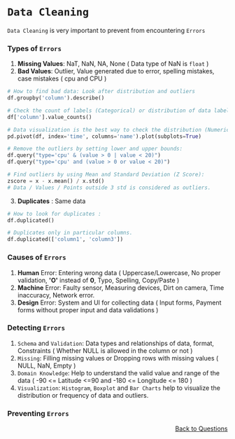# `Data Cleaning`

`Data Cleaning` is very important to prevent from encountering `Errors`

### Types of `Errors`

1. **Missing Values**: NaT, NaN, NA, None ( Data type of NaN is `float` )
2. **Bad Values**: Outlier, Value generated due to error, spelling mistakes, case mistakes ( cpu and CPU )
```python
# How to find bad data: Look after distribution and outliers
df.groupby('column').describe()

# Check the count of labels (Categorical) or distribution of data labels :
df['column'].value_counts()

# Data visualization is the best way to check the distribution (Numerical) and frequency or count (Categorical) of data
pd.pivot(df, index='time', columns='name').plot(subplots=True)

# Remove the outliers by setting lower and upper bounds: 
df.query("type='cpu' & (value > 0 | value < 20)")
df.query("type='cpu' and (value > 0 or value < 20)")

# Find outliers by using Mean and Standard Deviation (Z Score):
zscore = x - x.mean() / x.std()
# Data / Values / Points outside 3 std is considered as outliers.
```

3. **Duplicates** : Same data 

```python
# How to look for duplicates :
df.duplicated()

# Duplicates only in particular columns.
df.duplicated(['column1', 'column3']) 
```

### Causes of `Errors`

1. **Human** Error: Entering wrong data ( Uppercase/Lowercase, No proper validation, **'O'** instead of **0**, Typo, Spelling, Copy/Paste )
2. **Machine** Error: Faulty sensor, Measuring devices, Dirt on camera, Time inaccuracy, Network error. 
3. **Design** Error: System and UI for collecting data ( Input forms, Payment forms without proper input and data validations )

### Detecting `Errors`

1. `Schema` and `Validation`: Data types and relationships of data, format, Constraints ( Whether NULL is allowed in the column or not )  
2. `Missing`: Filling missing values or Dropping rows with missing values ( NULL, NaN, Empty )
3. `Domain Knowledge`: Help to understand the valid value and range of the data ( -90 <= Latitude <=90 and -180 <= Longitude <= 180 )
4. `Visualization`: `Histogram`, `Boxplot` and `Bar Charts` help to visualize the distribution or frequency of data and outliers.

### Preventing `Errors`

<p align='right'><a align="right" href="https://github.com/iamkirankumaryadav/Library/blob/main/Interview.md">Back to Questions</a></p>
